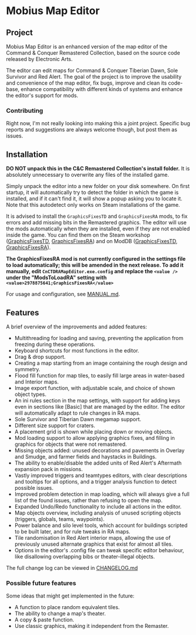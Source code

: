 ﻿# Mobius Map Editor

## Project

Mobius Map Editor is an enhanced version of the map editor of the Command & Conquer Remastered Collection, based on the source code released by Electronic Arts.

The editor can edit maps for Command & Conquer Tiberian Dawn, Sole Survivor and Red Alert. The goal of the project is to improve the usability and convenience of the map editor, fix bugs, improve and clean its code-base, enhance compatibility with different kinds of systems and enhance the editor's support for mods.

### Contributing

Right now, I'm not really looking into making this a joint project. Specific bug reports and suggestions are always welcome though, but post them as issues.

## Installation

**DO NOT unpack this in the C&C Remastered Collection's install folder.** It is absolutely unnecessary to overwrite any files of the installed game.

Simply unpack the editor into a new folder on your disk somewhere. On first startup, it will automatically try to detect the folder in which the game is installed, and if it can't find it, it will show a popup asking you to locate it. Note that this autodetect only works on Steam installations of the game.

It is advised to install the `GraphicsFixesTD` and `GraphicsFixesRA` mods, to fix errors and add missing bits in the Remastered graphics. The editor will use the mods automatically when they are installed, even if they are not enabled inside the game. You can find them on the Steam workshop ([GraphicsFixesTD](https://steamcommunity.com/sharedfiles/filedetails/?id=2844969675), [GraphicsFixesRA](https://steamcommunity.com/sharedfiles/filedetails/?id=2978875641)) and on ModDB ([GraphicsFixesTD](https://www.moddb.com/games/command-conquer-remastered/addons/graphicsfixestd), [GraphicsFixesRA](https://www.moddb.com/games/command-conquer-remastered/addons/graphicsfixesra)).

**The GraphicsFixesRA mod is not currently configured in the settings file to load automatically; this will be amended in the next release. To add it manually, edit `CnCTDRAMapEditor.exe.config` and replace the `<value />` under the "ModsToLoadRA" setting with `<value>2978875641;GraphicsFixesRA</value>`**

For usage and configuration, see [MANUAL.md](MANUAL.md).

## Features

A brief overview of the improvements and added features:

* Multithreading for loading and saving, preventing the application from freezing during these operations.
* Keyboard shortcuts for most functions in the editor.
* Drag & drop support.
* Creating a map starting from an image containing the rough design and symmetry.
* Flood fill function for map tiles, to easily fill large areas in water-based and Interior maps.
* Image export function, with adjustable scale, and choice of shown object types.
* An ini rules section in the map settings, with support for adding keys even in sections like [Basic] that are managed by the editor. The editor will automatically adapt to rule changes in RA maps.
* Sole Survivor and Tiberian Dawn megamap support.
* Different size support for craters.
* A placement grid is shown while placing down or moving objects.
* Mod loading support to allow applying graphics fixes, and filling in graphics for objects that were not remastered.
* Missing objects added: unused decorations and pavements in Overlay and Smudge, and farmer fields and haystacks in Buildings.
* The ability to enable/disable the added units of Red Alert's Aftermath expansion pack in missions.
* Vastly improved triggers and teamtypes editors, with clear descriptions and tooltips for all options, and a trigger analysis function to detect possible issues.
* Improved problem detection in map loading, which will always give a full list of the found issues, rather than refusing to open the map.
* Expanded Undo/Redo functionality to include all actions in the editor.
* Map objects overview, including analysis of unused scripting objects (triggers, globals, teams, waypoints).
* Power balance and silo level tools, which account for buildings scripted to be built later, and for rule tweaks in RA maps.
* Tile randomisation in Red Alert interior maps, allowing the use of previously unused alternate graphics that exist for almost all tiles.
* Options in the editor's .config file can tweak specific editor behaviour, like disallowing overlapping bibs or theater-illegal objects.

The full change log can be viewed in [CHANGELOG.md](CHANGELOG.md)

### Possible future features

Some ideas that might get implemented in the future:

* A function to place random equivalent tiles.
* The ability to change a map's theater.
* A copy & paste function.
* Use classic graphics, making it independent from the Remaster.
